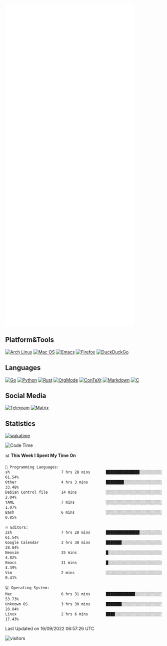![Metrics](https://github.com/SteamedFish/SteamedFish/blob/master/github-metrics.svg)

## Platform&Tools

[![Arch Linux](https://img.shields.io/badge/ArchLinux-1793D1?logo=arch-linux&logoColor=fff&style=flat-square)](https://archlinux.org/)
[![Mac OS](https://img.shields.io/badge/MacOS-000000?style=flat-square&logo=macos&logoColor=F0F0F0)](https://www.apple.com/macos/)
[![Emacs](https://img.shields.io/badge/Emacs-%237F5AB6.svg?&style=flat-square&logo=gnu-emacs&logoColor=white)](https://www.gnu.org/software/emacs/)
[![Firefox](https://img.shields.io/badge/Firefox-FF7139?style=flat-square&logo=Firefox-Browser&logoColor=white)](https://firefox.com/)
[![DuckDuckGo](https://img.shields.io/badge/DuckDuckGo-DE5833?style=flat-square&logo=DuckDuckGo&logoColor=white)](https://duckduckgo.com/)

## Languages

[![Go](https://img.shields.io/badge/Golang-%2300ADD8.svg?style=flat-square&logo=go&logoColor=white)](https://golang.org/)
[![Python](https://img.shields.io/badge/Python-3670A0?style=flat-square&logo=python&logoColor=ffdd54)](https://www.python.org/)
[![Rust](https://img.shields.io/badge/Rust-%23000000.svg?style=flat-square&logo=rust&logoColor=white)](https://www.rust-lang.org/)
[![OrgMode](https://img.shields.io/badge/OrgMode-%23000000.svg?style=flat-square&logo=org&logoColor=white)](https://orgmode.org/)
[![ConTeXt](https://img.shields.io/badge/ConTeXt-%23008080.svg?style=flat-square&logo=latex&logoColor=white)](https://contextgarden.net/)
[![Markdown](https://img.shields.io/badge/MarkDown-%23000000.svg?style=flat-square&logo=markdown&logoColor=white)](https://daringfireball.net/projects/markdown/)
[![C](https://img.shields.io/badge/C-%2300599C.svg?style=flat-square&logo=c&logoColor=white)](https://www.iso.org/standard/74528.html)

## Social Media
[![Telegram](https://img.shields.io/badge/SteamedFish-2CA5E0?style=social&logo=telegram&logoColor=white)](https://t.me/SteamedFish)
[![Matrix](https://img.shields.io/badge/SteamedFish-2CA5E0?style=social&logo=matrix&logoColor=black)](https://matrix.to/#/@i:steamedfish.org)

## Statistics
[![wakatime](https://wakatime.com/badge/user/168280d6-fcf2-4b4f-ad3a-dc4612f35b38.svg)](https://wakatime.com/@168280d6-fcf2-4b4f-ad3a-dc4612f35b38)

<!--START_SECTION:waka-->
![Code Time](http://img.shields.io/badge/Code%20Time-2%2C007%20hrs%2044%20mins-blue)

📊 **This Week I Spent My Time On** 

```text
💬 Programming Languages: 
sh                       7 hrs 28 mins       ███████████████░░░░░░░░░░   61.54% 
Other                    4 hrs 3 mins        ████████░░░░░░░░░░░░░░░░░   33.48% 
Debian Control file      14 mins             ░░░░░░░░░░░░░░░░░░░░░░░░░   2.04% 
YAML                     7 mins              ░░░░░░░░░░░░░░░░░░░░░░░░░   1.07% 
Bash                     6 mins              ░░░░░░░░░░░░░░░░░░░░░░░░░   0.85%

🔥 Editors: 
Zsh                      7 hrs 28 mins       ███████████████░░░░░░░░░░   61.54% 
Google Calendar          3 hrs 30 mins       ███████░░░░░░░░░░░░░░░░░░   28.84% 
Neovim                   35 mins             █░░░░░░░░░░░░░░░░░░░░░░░░   4.82% 
Emacs                    31 mins             █░░░░░░░░░░░░░░░░░░░░░░░░   4.39% 
Vim                      2 mins              ░░░░░░░░░░░░░░░░░░░░░░░░░   0.41%

💻 Operating System: 
Mac                      6 hrs 31 mins       █████████████░░░░░░░░░░░░   53.73% 
Unknown OS               3 hrs 30 mins       ███████░░░░░░░░░░░░░░░░░░   28.84% 
Linux                    2 hrs 6 mins        ████░░░░░░░░░░░░░░░░░░░░░   17.43%

```


 Last Updated on 16/09/2022 06:57:26 UTC
<!--END_SECTION:waka-->

![visitors](https://visitor-badge.laobi.icu/badge?page_id=SteamedFish.SteamedFish)
